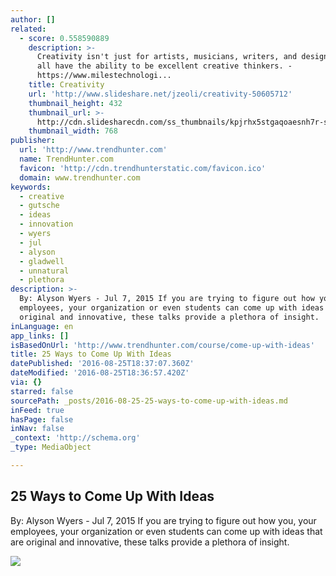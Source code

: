 ```yaml
---
author: []
related:
  - score: 0.558590889
    description: >-
      Creativity isn't just for artists, musicians, writers, and designers. We
      all have the ability to be excellent creative thinkers. -
      https://www.milestechnologi...
    title: Creativity
    url: 'http://www.slideshare.net/jzeoli/creativity-50605712'
    thumbnail_height: 432
    thumbnail_url: >-
      http://cdn.slidesharecdn.com/ss_thumbnails/kpjrhx5stgaqoaesnh7r-signature-3f945d39ba23dd9cfcfd3fee5874bd5293c55aa2180b30512d3379a1f65479ee-poli-150716175148-lva1-app6892-thumbnail-4.jpg?cb=1438021298
    thumbnail_width: 768
publisher:
  url: 'http://www.trendhunter.com'
  name: TrendHunter.com
  favicon: 'http://cdn.trendhunterstatic.com/favicon.ico'
  domain: www.trendhunter.com
keywords:
  - creative
  - gutsche
  - ideas
  - innovation
  - wyers
  - jul
  - alyson
  - gladwell
  - unnatural
  - plethora
description: >-
  By: Alyson Wyers - Jul 7, 2015 If you are trying to figure out how you, your
  employees, your organization or even students can come up with ideas that are
  original and innovative, these talks provide a plethora of insight.
inLanguage: en
app_links: []
isBasedOnUrl: 'http://www.trendhunter.com/course/come-up-with-ideas'
title: 25 Ways to Come Up With Ideas
datePublished: '2016-08-25T18:37:07.360Z'
dateModified: '2016-08-25T18:36:57.420Z'
via: {}
starred: false
sourcePath: _posts/2016-08-25-25-ways-to-come-up-with-ideas.md
inFeed: true
hasPage: false
inNav: false
_context: 'http://schema.org'
_type: MediaObject

---
```

<article style=""><h1>25 Ways to Come Up With Ideas</h1><p>By: Alyson Wyers - Jul 7, 2015 If you are trying to figure out how you, your employees, your organization or even students can come up with ideas that are original and innovative, these talks provide a plethora of insight.</p><img src="http://cdn.trendhunterstatic.com/thumbs/come-up-with-ideas.jpeg" /></article>